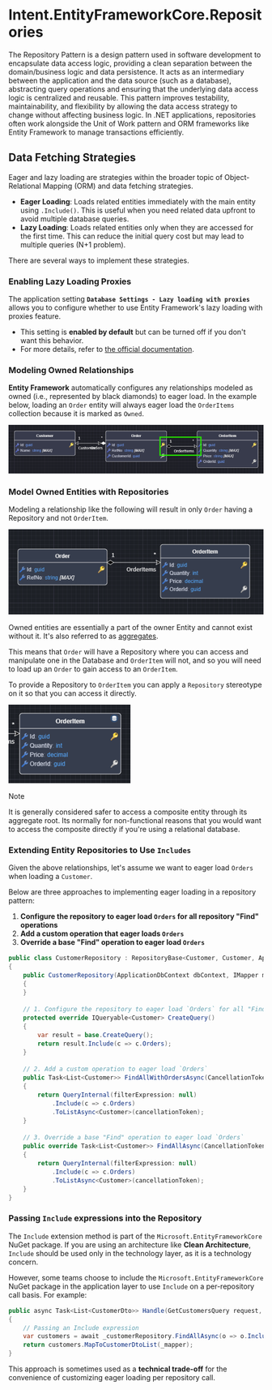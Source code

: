 ﻿# Intent.EntityFrameworkCore.Repositories

The Repository Pattern is a design pattern used in software development to encapsulate data access logic, providing a clean separation between the domain/business logic and data persistence. It acts as an intermediary between the application and the data source (such as a database), abstracting query operations and ensuring that the underlying data access logic is centralized and reusable. This pattern improves testability, maintainability, and flexibility by allowing the data access strategy to change without affecting business logic. In .NET applications, repositories often work alongside the Unit of Work pattern and ORM frameworks like Entity Framework to manage transactions efficiently.

## Data Fetching Strategies

Eager and lazy loading are strategies within the broader topic of Object-Relational Mapping (ORM) and data fetching strategies.

- **Eager Loading**: Loads related entities immediately with the main entity using `.Include()`. This is useful when you need related data upfront to avoid multiple database queries.
- **Lazy Loading**: Loads related entities only when they are accessed for the first time. This can reduce the initial query cost but may lead to multiple queries (N+1 problem).

There are several ways to implement these strategies.

### Enabling Lazy Loading Proxies

The application setting **`Database Settings - Lazy loading with proxies`** allows you to configure whether to use Entity Framework's lazy loading with proxies feature.

- This setting is **enabled by default** but can be turned off if you don't want this behavior.
- For more details, refer to [the official documentation](https://learn.microsoft.com/ef/core/querying/related-data/lazy#lazy-loading-with-proxies).

### Modeling Owned Relationships

**Entity Framework** automatically configures any relationships modeled as owned (i.e., represented by black diamonds) to eager load. In the example below, loading an `Order` entity will always eager load the `OrderItems` collection because it is marked as `Owned`.

![Owned Relationships](images/owned-relationship.png)

### Model Owned Entities with Repositories

Modeling a relationship like the following will result in only `Order` having a Repository and not `OrderItem`.

![Entities with only the aggregate having a repository](images/repository-composite-normal.png)

Owned entities are essentially a part of the owner Entity and cannot exist without it. It's also referred to as [aggregates](https://martinfowler.com/bliki/DDD_Aggregate.html). 

This means that `Order` will have a Repository where you can access and manipulate one in the Database and `OrderItem` will not, and so you will need to load up an `Order` to gain access to an `OrderItem`.

To provide a Repository to `OrderItem` you can apply a `Repository` stereotype on it so that you can access it directly.

![Owned Repository Stereotype](images/owned-repository-stereotype.png)

> [!NOTE]
> It is generally considered safer to access a composite entity through its aggregate root. Its normally for non-functional reasons that you would want to access the composite directly if you're using a relational database.

### Extending Entity Repositories to Use `Includes`

Given the above relationships, let's assume we want to eager load `Orders` when loading a `Customer`.

Below are three approaches to implementing eager loading in a repository pattern:

1. **Configure the repository to eager load `Orders` for all repository "Find" operations**
2. **Add a custom operation that eager loads `Orders`**
3. **Override a base "Find" operation to eager load `Orders`**

```csharp
public class CustomerRepository : RepositoryBase<Customer, Customer, ApplicationDbContext>, ICustomerRepository
{
    public CustomerRepository(ApplicationDbContext dbContext, IMapper mapper) : base(dbContext, mapper)
    {
    }

    // 1. Configure the repository to eager load `Orders` for all "Find" operations
    protected override IQueryable<Customer> CreateQuery()
    {
        var result = base.CreateQuery();
        return result.Include(c => c.Orders);
    }

    // 2. Add a custom operation to eager load `Orders`
    public Task<List<Customer>> FindAllWithOrdersAsync(CancellationToken cancellationToken = default)
    {
        return QueryInternal(filterExpression: null)
            .Include(c => c.Orders)
            .ToListAsync<Customer>(cancellationToken);
    }

    // 3. Override a base "Find" operation to eager load `Orders`
    public override Task<List<Customer>> FindAllAsync(CancellationToken cancellationToken = default)
    {
        return QueryInternal(filterExpression: null)
            .Include(c => c.Orders)
            .ToListAsync<Customer>(cancellationToken);
    }
}
```

### Passing `Include` expressions into the Repository

The `Include` extension method is part of the `Microsoft.EntityFrameworkCore` NuGet package. If you are using an architecture like **Clean Architecture**, `Include` should be used only in the technology layer, as it is a technology concern.

However, some teams choose to include the `Microsoft.EntityFrameworkCore` NuGet package in the application layer to use `Include` on a per-repository call basis. For example:

```csharp
public async Task<List<CustomerDto>> Handle(GetCustomersQuery request, CancellationToken cancellationToken)
{
    // Passing an Include expression
    var customers = await _customerRepository.FindAllAsync(o => o.Include(c => c.Orders), cancellationToken);
    return customers.MapToCustomerDtoList(_mapper);
}
```

This approach is sometimes used as a **technical trade-off** for the convenience of customizing eager loading per repository call.

